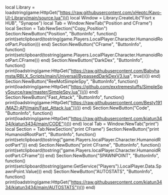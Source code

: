 local Library = loadstring(game:HttpGet("https://raw.githubusercontent.com/xHeptc/Kavo-UI-Library/main/source.lua"))()
local Window = Library.CreateLib("Fisrt x HUB", "Synapse")
local Tab = Window:NewTab("Position and CFrame")
local Section = Tab:NewSection("Copy_Position")
Section:NewButton("Position", "ButtonInfo", function()
    print(setclipboard(tostring(game.Players.LocalPlayer.Character.HumanoidRootPart.Position)))
end)
Section:NewButton("CFrame", "ButtonInfo", function()
    print(setclipboard(tostring(game.Players.LocalPlayer.Character.HumanoidRootPart.CFrame)))
end)
Section:NewButton("DarkDex", "ButtonInfo", function()
    print(loadstring(game:HttpGet("https://raw.githubusercontent.com/Babyhamsta/RBLX_Scripts/main/Universal/BypassedDarkDexV3.lua", true))())
end)
Section:NewButton("ReeMotSimpleSpy", "ButtonInfo", function()
    print(loadstring(game:HttpGet("https://github.com/exxtremestuffs/SimpleSpySource/raw/master/SimpleSpy.lua"))())
end)
Section:NewButton("Fast_Attack", "ButtonInfo", function()
    print(loadstring(game:HttpGet("https://raw.githubusercontent.com/Besty191/MAZI-API/main/Fast_Attack.lua"))())
end)
Section:NewButton("Code", "ButtonInfo", function()
    print(loadstring(game:HttpGet("https://raw.githubusercontent.com/kiatun3434/kiatun3434/main/CODE"))())
end)
local Tab = Window:NewTab("print")
local Section = Tab:NewSection("print CFrame")
Section:NewButton("print HumanoidRootPart", "ButtonInfo", function()
    print(setclipboard(tostring("game.Players.localPlayer.Character.HumanoidRootPart")))
end)
Section:NewButton("print CFrame", "ButtonInfo", function()
    print(setclipboard(tostring("game.Players.localPlayer.Character.HumanoidRootPart.CFrame")))
end)
Section:NewButton("SPAWNPOINT", "ButtonInfo", function()
    print(setclipboard(tostring(game:GetService("Players").LocalPlayer.Data.SpawnPoint.Value)))
end)
Section:NewButton("AUTOSTATS", "ButtonInfo", function()
    print(loadstring(game:HttpGet("https://raw.githubusercontent.com/kiatun3434/kiatun3434/main/AUTOSTATS"))())
end)
